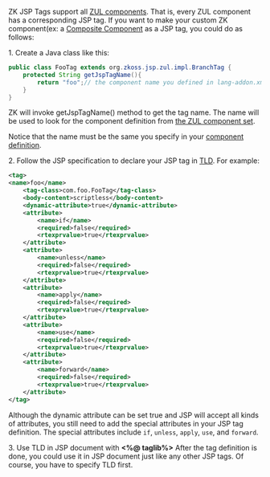 ZK JSP Tags support all [ZUL components](ZK_Component_Reference). That is, every ZUL
component has a corresponding JSP tag. If you want to make your custom
ZK component(ex: a [ Composite Component]({{site.baseurl}}/zk_dev_ref/ui_composing/composite_component) as a JSP tag, you could do as follows:

1\. Create a Java class like this:

```java
public class FooTag extends org.zkoss.jsp.zul.impl.BranchTag {
    protected String getJspTagName(){
        return "foo";// the component name you defined in lang-addon.xml
    }
}
```

ZK will invoke getJspTagName() method to get the tag name. The name will
be used to look for the component definition from [the ZUL component set](zuml_ref/ZUML/Languages/ZUL).

Notice that the name must be the same you specify in your [component definition]({{site.baseurl}}/zk_client_side_ref/language_definition).

2\. Follow the JSP specification to declare your JSP tag in
[TLD](http://download.oracle.com/javaee/1.4/tutorial/doc/JSPTags6.html).
For example:

```xml
<tag>
<name>foo</name>
    <tag-class>com.foo.FooTag</tag-class>
    <body-content>scriptless</body-content>
    <dynamic-attribute>true</dynamic-attribute>
    <attribute> 
        <name>if</name>
        <required>false</required>
        <rtexprvalue>true</rtexprvalue>
    </attribute>
    <attribute> 
        <name>unless</name>
        <required>false</required>
        <rtexprvalue>true</rtexprvalue>
    </attribute>
    <attribute> 
        <name>apply</name>
        <required>false</required>
        <rtexprvalue>true</rtexprvalue>
    </attribute>
    <attribute> 
        <name>use</name>
        <required>false</required>
        <rtexprvalue>true</rtexprvalue>
    </attribute>
    <attribute> 
        <name>forward</name>
        <required>false</required>
        <rtexprvalue>true</rtexprvalue>
    </attribute>
</tag>
```

Although the dynamic attribute can be set true and JSP will accept all
kinds of attributes, you still need to add the special attributes in
your JSP tag definition. The special attributes include `if`, `unless`,
`apply`, `use`, and `forward`.

3\. Use TLD in JSP document with **\<%@ taglib%\>** After the tag
definition is done, you could use it in JSP document just like any other
JSP tags. Of course, you have to specify TLD first.

